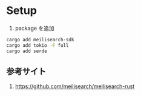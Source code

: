 # Setup

1. package を追加

```sh
cargo add meilisearch-sdk
cargo add tokio -F full
cargo add serde
```

## 参考サイト

1. https://github.com/meilisearch/meilisearch-rust
